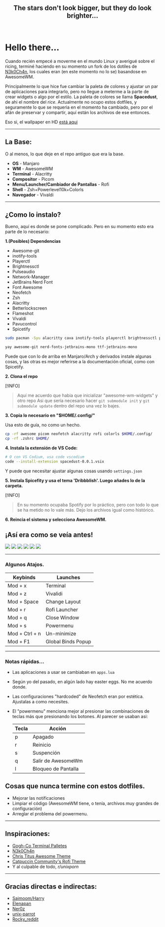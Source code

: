 <h2 align='center'>
  The stars don't look bigger, but they do look brighter...
</h2>

<br>

# Hello there...
Cuando recién empecé a moverme en el mundo Linux y averigué sobre el ricing, terminé haciendo en su momento un fork de los dotiles de 
[N3k0Ch4n](https://github.com/N3k0Ch4n/), los cuales eran (en este momento no lo se) basandose en AwesomeWM. 

Principalmente lo que hice fue cambiar la paleta de colores y ajustar un par de aplicaciones para integrarlo, pero no llegue a meterme
a la parte de crear widgets o algo por el estilo. La paleta de colores se llama **Spacedust**, de ahi el nombre del _rice_.
Actualmente no ocupo estos dotfiles, y seguramente lo que se requeria en el momento ha cambiado, pero por el afán de preservar
y compartir, aquí están los archivos de ese entonces. 

Eso si, el wallpaper en HD [está aqui](https://old.reddit.com/r/vandwellers/comments/elcbri/living_out_of_a_uaz452_buhanka_in_georgia_the/)

---

## La Base:

O al menos, lo que deje en el repo antiguo que era la base.

- **OS** - Manjaro
- **WM**   - AwesomeWM
- **Terminal**  - Alacritty
- **Compositor**  - Picom
- **Menu/Launcher/Cambiador de Pantallas** - Rofi
- **Shell** - Zsh+Powerlevel10k+Colorls
- **Navegador** - Vivaldi 

---


## ¿Como lo instalo?
Bueno, aquí es donde se pone complicado. Pero en su momento esto era 
parte de lo necesario:

**1.(Posibles) Dependencias**
  - Awesome-git
  - inotify-tools
  - Playerctl
  - Brightnessctl
  - Pulseaudio
  - Network-Manager
  - JetBrains Nerd Font
  - Font Awesome 
  - Neofetch
  - Zsh
  - Alacritty
  - Betterlockscreen
  - Flameshot
  - Vivaldi
  - Pavucontrol
  - Spicetify

</details>

```sh
sudo pacman -Syu alacritty cava inotify-tools playerctl brightnessctl pulseaudio networkmanager alsa-utils alsa-plugins alsa-firmware xclip base-devel pamixer flameshot vivaldi pipes.sh nm-connection-editor pulseaudio-equalizer-gtk pavucontrol
```

```sh
yay awesome-git nerd-fonts-jetbrains-mono ttf-jetbrains-mono 
```

Puede que con lo de arriba en Manjaro/Arch y derivados instale algunas cosas, y las otras es mejor referirse a la documentación
oficial, como con Spicetify.

**2. Clona el repo** 

[!INFO]
> Aquí me acuerdo que habia que inicializar "awesome-wm-widgets" y otro repo
> Asi que sería necesario hacer `git submodule init` y `git submodule update`
> dentro del repo una vez lo bajes.

**3. Copia lo necesario en "$HOME/.config/"**

Usa esto de guía, no como un hecho.
```sh
cp -rf awesome picom neofetch alacritty rofi colorls $HOME/.config/
cp -rf .zshrc $HOME/
```

**4. Instala la extensión de VS Code:**

```sh
# O con VS Codium, usa code vscodium
code --install-extension spacedust-0.0.1.vsix
```

Y puede que necesitar ajustar algunas cosas usando `settings.json`  


**5. Instala Spicefity y usa el tema 'Dribbblish'. Luego añades lo de la carpeta.**

[!INFO]
> En su momento ocupaba Spotify por lo práctico, pero con todo lo que se ha metido
> no lo vale más. Dejo los archivos igual como histórico. 


**6. Reincia el sistema y selecciona AwesomeWM.**

## ¡Así era como se veía antes!

<img widht="300px" src="https://github.com/Wallsified/Spacedust/blob/main/.github/Spacedustv3.2_a.png">
<img widht="300px" src="https://github.com/Wallsified/Spacedust/blob/main/.github/Spacedustv3.2_b.png">
<img widht="300px" src="https://github.com/Wallsified/Spacedust/blob/main/.github/Spacedustv3.2_c.png">
<img widht="300px" src="https://github.com/Wallsified/Spacedust/blob/main/.github/Spacedustv3.2_d.png">
<img widht="300px" src="https://github.com/Wallsified/Spacedust/blob/main/.github/Spacedustv3.2_e.png">
<img widht="300px" src="https://github.com/Wallsified/Spacedust/blob/main/.github/Spacedustv3.2_f.png">

---

### Algunos Atajos.

| Keybinds    | Launches |
| ----------- | -------- |
| Mod + x     | Terminal |
| Mod + z     | Vivalidi |
| Mod + Space | Change Layout  |
| Mod + r     | Rofi Launcher  |
| Mod + q     | Close Window   |
| Mod + s     | Powermenu|
| Mod + Ctrl + n | Un-minimize |
| Mod + F1    | Global Binds Popup  |

---

### Notas rápidas...

- Las aplicaciones a usar se cambiaban en `apps.lua`
- Según yo del pasado, en algún lado hay easter eggs. No me acuerdo donde.
- Las configuraciones "hardcoded" de Neofetch eran por estética. Ajustalas a como necesites.
- El "powermenu" menciona mejor al presionar las combinaciones de teclas más que presionando los botones. 
Al parecer se usaban asi:

  | Tecla         | Acción     |
  | ----------- | -------- |
  |  p          | Apagado |
  |  r          | Reinicio  |
  |  s          | Suspención  |
  |  q          | Salir de AwesomeWm |
  |  l          | Bloqueo de Pantalla    |


## Cosas que nunca termine con estos dotfiles.

- Mejorar las notificaciones
- Limpiar el código (AwesomeWM tiene, o tenía, archivos muy grandes de configuración) 
- Arreglar el problema del powermenu.

---

## Inspiraciones:

- [Gogh-Co Terminal Palletes](https://github.com/Gogh-Co/Gogh)
- [N3k0Ch4n](https://github.com/N3k0Ch4n/)
- [Chris Titus Awesome Theme](https://github.com/ChrisTitusTech/titus-awesome)
- [Catpuccin Community's Rofi Theme](https://github.com/catppuccin/rofi)
- Y al culpable de todo, _r/unixporn_

---

## Gracias directas e indirectas: 

- [Saimoom/Harry](https://github.com/saimoomedits/dotfiles)
- [Elenapan](https://github.com/elenapan/dotfiles)
- [Ner0z](https://github.com/ner0z/dotfiles)
- [unix-parrot](https://github.com/unix-parrot)
- [Rocky_reddit](https://www.reddit.com/user/Rocky_reddit)

<br>

